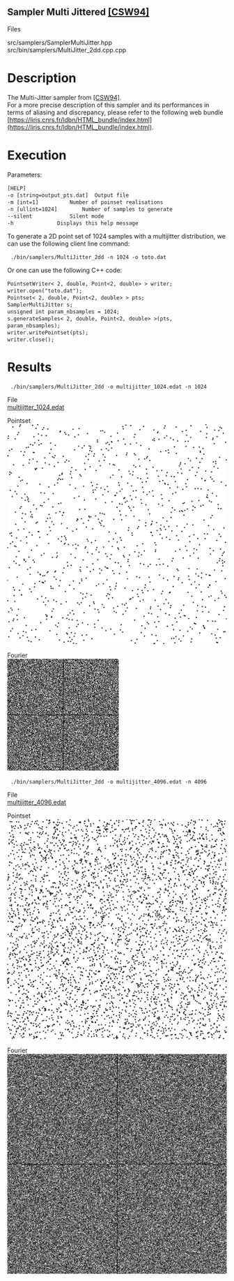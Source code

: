 Sampler Multi Jittered [[CSW94]](https://dl.acm.org/citation.cfm?id=180895.180927)
------------------------------------------------------------------------------------

Files

src/samplers/SamplerMultiJitter.hpp  
src/bin/samplers/MultiJitter_2dd.cpp.cpp

Description
===========

The Multi-Jitter sampler from [[CSW94]](https://www.researchgate.net/publication/262372120_Multi-Jittered_Sampling).  
For a more precise description of this sampler and its performances in terms of aliasing and discrepancy, please refer to the following web bundle [https://liris.cnrs.fr/ldbn/HTML_bundle/index.html](https://liris.cnrs.fr/ldbn/HTML_bundle/index.html).

Execution
=========

Parameters:  

	[HELP]
	-o [string=output_pts.dat]	Output file
	-m [int=1]			Number of poinset realisations
	-n [ullint=1024]		Number of samples to generate
	--silent 			Silent mode
	-h 				Displays this help message
			

To generate a 2D point set of 1024 samples with a multijitter distribution, we can use the following client line command:

     ./bin/samplers/MultiJitter_2dd -n 1024 -o toto.dat 

Or one can use the following C++ code:

    
    PointsetWriter< 2, double, Point<2, double> > writer;
    writer.open("toto.dat");
    Pointset< 2, double, Point<2, double> > pts;
    SamplerMultiJitter s;
    unsigned int param_nbsamples = 1024;
    s.generateSamples< 2, double, Point<2, double> >(pts, param_nbsamples);
    writer.writePointset(pts);
    writer.close();
    			

Results
=======

     ./bin/samplers/MultiJitter_2dd -o multijitter_1024.edat -n 1024 

File  
[multijitter_1024.edat](data/multijitter/multijitter_1024.edat)

Pointset  
[![](data/multijitter/multijitter_1024.png)](data/multijitter/multijitter_1024.png)

Fourier  
[![](data/multijitter/multijitter_1024_fourier.png)](data/multijitter/multijitter_1024_fourier.png)

     ./bin/samplers/MultiJitter_2dd -o multijitter_4096.edat -n 4096 

File  
[multijitter_4096.edat](data/multijitter/multijitter_4096.edat)

Pointset  
[![](data/multijitter/multijitter_4096.png)](data/multijitter/multijitter_4096.png)

Fourier  
[![](data/multijitter/multijitter_4096_fourier.png)](data/multijitter/multijitter_4096_fourier.png)
